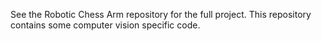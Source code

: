See the Robotic Chess Arm repository for the full project. 
This repository contains some computer vision specific code.

